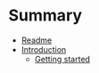 # Summary

* [Readme](README.md)
* [Introduction](introduction/README.md)
   * [Getting started](introduction/getting_started.md)

